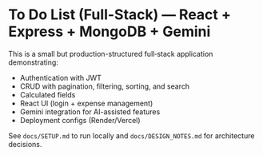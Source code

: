 # To Do List (Full-Stack) — React + Express + MongoDB + Gemini

This is a small but production-structured full‑stack application demonstrating:

- Authentication with JWT
- CRUD with pagination, filtering, sorting, and search
- Calculated fields
- React UI (login + expense management)
- Gemini integration for AI-assisted features
- Deployment configs (Render/Vercel)

See `docs/SETUP.md` to run locally and `docs/DESIGN_NOTES.md` for architecture decisions.



